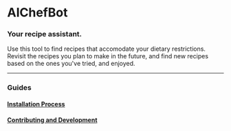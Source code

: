 # AIChefBot

### Your recipe assistant.

Use this tool to find recipes that accomodate your dietary restrictions. Revisit the recipes you plan to make in the future, and find new recipes based on the ones you've tried, and enjoyed.

<hr>

### Guides

#### [Installation Process](./Installation.md)


#### [Contributing and Development](./Contributing.md)